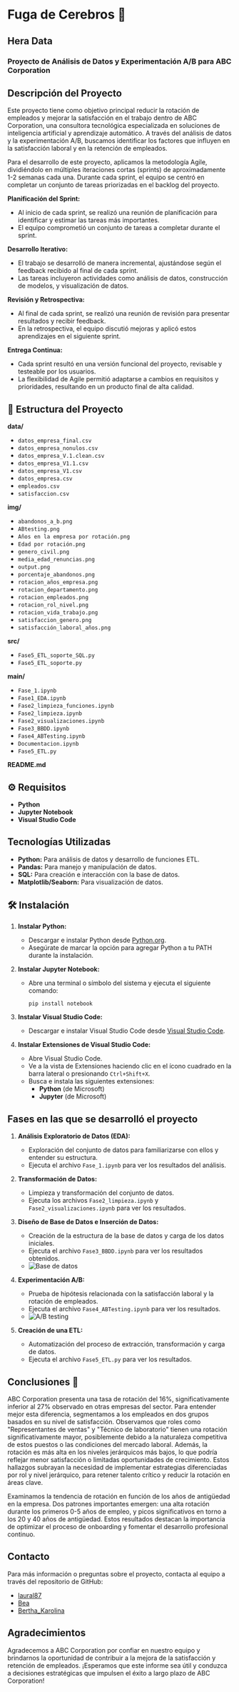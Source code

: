 # Fuga de Cerebros 🧠
## Hera Data
### Proyecto de Análisis de Datos y Experimentación A/B para ABC Corporation

## Descripción del Proyecto
Este proyecto tiene como objetivo principal reducir la rotación de empleados y mejorar la satisfacción en el trabajo dentro de ABC Corporation, una consultora tecnológica especializada en soluciones de inteligencia artificial y aprendizaje automático. A través del análisis de datos y la experimentación A/B, buscamos identificar los factores que influyen en la satisfacción laboral y en la retención de empleados.

Para el desarrollo de este proyecto, aplicamos la metodología Agile, dividiéndolo en múltiples iteraciones cortas (sprints) de aproximadamente 1-2 semanas cada una. Durante cada sprint, el equipo se centró en completar un conjunto de tareas priorizadas en el backlog del proyecto.

**Planificación del Sprint:**
- Al inicio de cada sprint, se realizó una reunión de planificación para identificar y estimar las tareas más importantes.
- El equipo comprometió un conjunto de tareas a completar durante el sprint.

**Desarrollo Iterativo:**
- El trabajo se desarrolló de manera incremental, ajustándose según el feedback recibido al final de cada sprint.
- Las tareas incluyeron actividades como análisis de datos, construcción de modelos, y visualización de datos.

**Revisión y Retrospectiva:**
- Al final de cada sprint, se realizó una reunión de revisión para presentar resultados y recibir feedback.
- En la retrospectiva, el equipo discutió mejoras y aplicó estos aprendizajes en el siguiente sprint.

**Entrega Continua:**
- Cada sprint resultó en una versión funcional del proyecto, revisable y testeable por los usuarios.
- La flexibilidad de Agile permitió adaptarse a cambios en requisitos y prioridades, resultando en un producto final de alta calidad.

## 🚧 Estructura del Proyecto

**data/**
- `datos_empresa_final.csv`
- `datos_empresa_nonulos.csv`
- `datos_empresa_V.1.clean.csv`
- `datos_empresa_V1.1.csv`
- `datos_empresa_V1.csv`
- `datos_empresa.csv`
- `empleados.csv`
- `satisfaccion.csv`

**img/**
- `abandonos_a_b.png`
- `ABtesting.png`
- `Años en la empresa por rotación.png`
- `Edad por rotación.png`
- `genero_civil.png`
- `media_edad_renuncias.png`
- `output.png`
- `porcentaje_abandonos.png`
- `rotacion_años_empresa.png`
- `rotacion_departamento.png`
- `rotacion_empleados.png`
- `rotacion_rol_nivel.png`
- `rotacion_vida_trabajo.png`
- `satisfaccion_genero.png`
- `satisfacción_laboral_años.png`

**src/**
- `Fase5_ETL_soporte_SQL.py`
- `Fase5_ETL_soporte.py`
  
**main/**
  - `Fase_1.ipynb`
  - `Fase1_EDA.ipynb`
  - `Fase2_limpieza_funciones.ipynb`
  - `Fase2_limpieza.ipynb`
  - `Fase2_visualizaciones.ipynb`
  - `Fase3_BBDD.ipynb`
  - `Fase4_ABTesting.ipynb`
  - `Documentacion.ipynb`
  - `Fase5_ETL.py`

**README.md**

## ⚙ Requisitos

- **Python**
- **Jupyter Notebook**
- **Visual Studio Code**

## Tecnologías Utilizadas

- **Python:** Para análisis de datos y desarrollo de funciones ETL.
- **Pandas:** Para manejo y manipulación de datos.
- **SQL:** Para creación e interacción con la base de datos.
- **Matplotlib/Seaborn:** Para visualización de datos.

## 🛠 Instalación

1. **Instalar Python:**
   - Descargar e instalar Python desde [Python.org](https://www.python.org/).
   - Asegúrate de marcar la opción para agregar Python a tu PATH durante la instalación.

2. **Instalar Jupyter Notebook:**
   - Abre una terminal o símbolo del sistema y ejecuta el siguiente comando:
     ```bash
     pip install notebook
     ```

3. **Instalar Visual Studio Code:**
   - Descargar e instalar Visual Studio Code desde [Visual Studio Code](https://code.visualstudio.com/).

4. **Instalar Extensiones de Visual Studio Code:**
   - Abre Visual Studio Code.
   - Ve a la vista de Extensiones haciendo clic en el ícono cuadrado en la barra lateral o presionando `Ctrl+Shift+X`.
   - Busca e instala las siguientes extensiones:
     - **Python** (de Microsoft)
     - **Jupyter** (de Microsoft)

## Fases en las que se desarrolló el proyecto

1. **Análisis Exploratorio de Datos (EDA):**
   - Exploración del conjunto de datos para familiarizarse con ellos y entender su estructura.
   - Ejecuta el archivo `Fase_1.ipynb` para ver los resultados del análisis.

2. **Transformación de Datos:**
   - Limpieza y transformación del conjunto de datos.
   - Ejecuta los archivos `Fase2_limpieza.ipynb` y `Fase2_visualizaciones.ipynb` para ver los resultados.

3. **Diseño de Base de Datos e Inserción de Datos:**
   - Creación de la estructura de la base de datos y carga de los datos iniciales.
   - Ejecuta el archivo `Fase3_BBDD.ipynb` para ver los resultados obtenidos.
   - ![Base de datos](img/BBDD.png)

4. **Experimentación A/B:**
   - Prueba de hipótesis relacionada con la satisfacción laboral y la rotación de empleados.
   - Ejecuta el archivo `Fase4_ABTesting.ipynb` para ver los resultados.
   - ![A/B testing](img/ABtesting.png)

5. **Creación de una ETL:**
   - Automatización del proceso de extracción, transformación y carga de datos.
   - Ejecuta el archivo `Fase5_ETL.py` para ver los resultados.

## Conclusiones 📑

ABC Corporation presenta una tasa de rotación del 16%, significativamente inferior al 27% observado en otras empresas del sector. Para entender mejor esta diferencia, segmentamos a los empleados en dos grupos basados en su nivel de satisfacción. Observamos que roles como "Representantes de ventas" y "Técnico de laboratorio" tienen una rotación significativamente mayor, posiblemente debido a la naturaleza competitiva de estos puestos o las condiciones del mercado laboral. Además, la rotación es más alta en los niveles jerárquicos más bajos, lo que podría reflejar menor satisfacción o limitadas oportunidades de crecimiento. Estos hallazgos subrayan la necesidad de implementar estrategias diferenciadas por rol y nivel jerárquico, para retener talento crítico y reducir la rotación en áreas clave.

Examinamos la tendencia de rotación en función de los años de antigüedad en la empresa. Dos patrones importantes emergen: una alta rotación durante los primeros 0-5 años de empleo, y picos significativos en torno a los 20 y 40 años de antigüedad. Estos resultados destacan la importancia de optimizar el proceso de onboarding y fomentar el desarrollo profesional continuo.

## Contacto

Para más información o preguntas sobre el proyecto, contacta al equipo a través del repositorio de GitHub:
- [laural87](https://github.com/laural87)
- [Bea](https://github.com/BeaDataArtist)
- [Bertha_Karolina](https://github.com/910129023)

## Agradecimientos

Agradecemos a ABC Corporation por confiar en nuestro equipo y brindarnos la oportunidad de contribuir a la mejora de la satisfacción y retención de empleados. ¡Esperamos que este informe sea útil y conduzca a decisiones estratégicas que impulsen el éxito a largo plazo de ABC Corporation!
